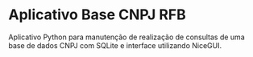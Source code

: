 # Aplicativo Base CNPJ RFB
Aplicativo Python para manutenção de realização de consultas de uma base de dados CNPJ com SQLite e interface utilizando NiceGUI.

